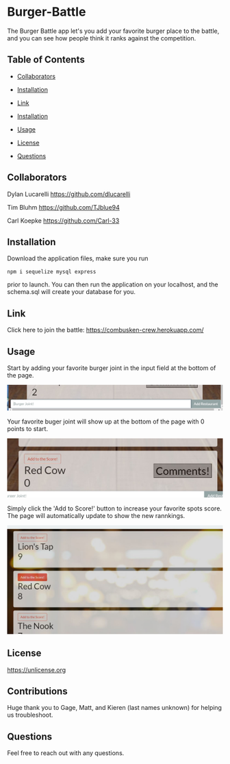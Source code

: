 # Burger-Battle
The Burger Battle app let's you add your favorite burger place to the battle, and you can see how people think it ranks against the competition.


## Table of Contents
  * [Collaborators](#collaborators)
  
  * [Installation](#installation)

  * [Link](#link)

  * [Installation](#installation)

  * [Usage](#usage)
  
  * [License](#license)
  
  * [Questions](#questions)

   ## Collaborators
   Dylan Lucarelli https://github.com/dlucarelli

   Tim Bluhm https://github.com/TJblue94
   
   Carl Koepke https://github.com/Carl-33


   ## Installation 
   Download the application files, make sure you run 
   ```
   npm i sequelize mysql express
   ```
   prior to launch.  You can then run the application on your localhost, and the schema.sql will create your database for you.

   ## Link
   Click here to join the battle: https://combusken-crew.herokuapp.com/

   ## Usage 
   Start by adding your favorite burger joint in the input field at the bottom of the page. 
   
   ![Image of input bar](public/assets/pictures/Capture1.JPG)


   Your favorite buger joint will show up at the bottom of the page with 0 points to start. 
   
   ![Image of new burger joint](public/assets/pictures/Capture2.JPG)

   Simply click the 'Add to Score!' button to increase your favorite spots score.  The page will automatically update to show the new rannkings.

  ![Image of score updating](public/assets/pictures/Capture3.JPG)

  ## License 
  <https://unlicense.org>

  ## Contributions
  Huge thank you to Gage, Matt, and Kieren (last names unknown) for helping us troubleshoot.

  ## Questions 
  Feel free to reach out with any questions.

   
  
